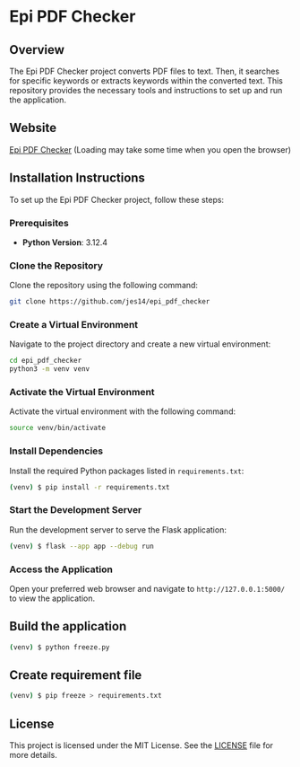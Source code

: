 # Epi PDF Checker

## Overview

The Epi PDF Checker project converts PDF files to text. Then, it searches for specific keywords or extracts keywords within the converted text. This repository provides the necessary tools and instructions to set up and run the application.

## Website
[Epi PDF Checker](https://epi-pdf-checker.onrender.com/)
(Loading may take some time when you open the browser)

## Installation Instructions

To set up the Epi PDF Checker project, follow these steps:

### Prerequisites

- **Python Version**: 3.12.4
### Clone the Repository

Clone the repository using the following command:

```sh
git clone https://github.com/jes14/epi_pdf_checker
```

### Create a Virtual Environment

Navigate to the project directory and create a new virtual environment:

```sh
cd epi_pdf_checker
python3 -m venv venv
```

### Activate the Virtual Environment

Activate the virtual environment with the following command:

```sh
source venv/bin/activate
```

### Install Dependencies

Install the required Python packages listed in `requirements.txt`:

```sh
(venv) $ pip install -r requirements.txt
```


### Start the Development Server

Run the development server to serve the Flask application:

```sh
(venv) $ flask --app app --debug run
```

### Access the Application

Open your preferred web browser and navigate to `http://127.0.0.1:5000/` to view the application.

## Build the application

```sh
(venv) $ python freeze.py
```

## Create requirement file
```sh
(venv) $ pip freeze > requirements.txt
```

## License

This project is licensed under the MIT License. See the [LICENSE](LICENSE) file for more details.
